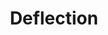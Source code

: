 ---
title: "Deflection"
index:
  - deflection
permalink: /spells/deflection/
tags:
  - Spell
available_for:
  - Cleric
level: "Cantrip"
school: "Abjuration"
range: "Self"
comp:
  - V
  - S
duration: "Instantaneous"
concentration: false
cast_time: "1 Reaction"
reaction: "which you take when you're hit with a nonmagical attack"
description: |
  You create an invisible force to deflect an incoming nonmagical attack. You have a +2 bonus to your AC against the triggering attack.

  This spell AC bonus increases by 1 when your reach 5th level (3), 11th level (4), and 17th level (5).
excerpt: "You create an invisible force to deflect an incoming nonmagical attack."
# header:
#   overlay_image: /assets/images/spells/name/header.png
#   teaser: /assets/images/spells/name/header.jpg
---